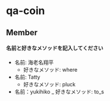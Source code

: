 # qa-coin

## Member
#### 名前と好きなメソッドを記入してください
- 名前: 海老名翔平
  - 好きなメソッド: where
- 名前: Tatty
  - 好きなメソッド: pluck
- 名前：yukihiko
  _ 好きなメソッド: to_s

